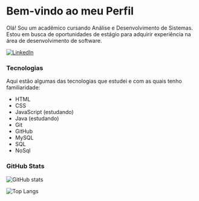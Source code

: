 # Bem-vindo ao meu Perfil

Olá! Sou um acadêmico cursando Análise e Desenvolvimento de Sistemas.
Estou em busca de oportunidades de estágio para adquirir experiência na área de desenvolvimento de software.

[![LinkedIn](https://img.shields.io/badge/-LinkedIn-000?style=for-the-badge&logo=linkedin&logoColor=FFB30F&color:FFF)](https://www.linkedin.com/in/costa-juan/)

### Tecnologias
Aqui estão algumas das tecnologias que estudei e com as quais tenho familiaridade:

- HTML
- CSS
- JavaScript (estudando)
- Java (estudando)
- Git
- GitHub
- MySQL
- SQL
- NoSql


### GitHub Stats

![GitHub stats](https://github-readme-stats.vercel.app/api?username=JuanCosta30&show_icons=true&theme=dark)

![Top Langs](https://github-readme-stats.vercel.app/api/top-langs/?username=JuanCosta30&layout=compact&theme=dark)
